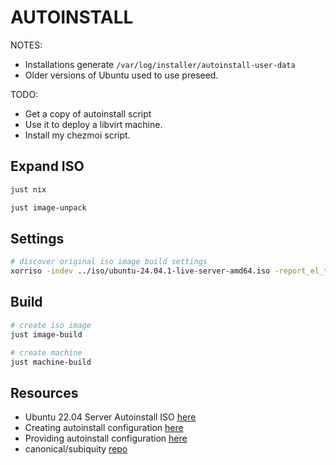 # AUTOINSTALL

NOTES:

* Installations generate `/var/log/installer/autoinstall-user-data`
* Older versions of Ubuntu used to use preseed.  


TODO:

* Get a copy of autoinstall script
* Use it to deploy a libvirt machine.
* Install my chezmoi script.

## Expand ISO

```sh
just nix

just image-unpack
```

## Settings

```sh
# discover original iso image build settings
xorriso -indev ../iso/ubuntu-24.04.1-live-server-amd64.iso -report_el_torito as_mkisofs
```

## Build

```sh
# create iso image
just image-build

# create machine
just machine-build
```

## Resources

* Ubuntu 22.04 Server Autoinstall ISO [here](https://www.pugetsystems.com/labs/hpc/ubuntu-22-04-server-autoinstall-iso/?srsltid=AfmBOoobWRvGqVGtViRsEGG9TCNOB6eDCaJrqHdS65qUuV-bvkmh8Qog)
* Creating autoinstall configuration [here](https://canonical-subiquity.readthedocs-hosted.com/en/latest/tutorial/creating-autoinstall-configuration.html)
* Providing autoinstall configuration [here](https://canonical-subiquity.readthedocs-hosted.com/en/latest/tutorial/providing-autoinstall.html#providing-autoinstall)
* canonical/subiquity [repo](https://github.com/canonical/subiquity)

